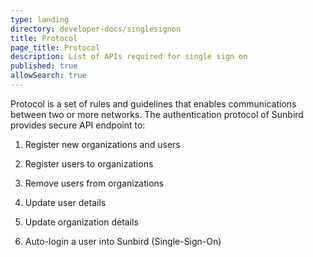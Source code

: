 ```yaml
---
type: landing
directory: developer-docs/singlesignon
title: Protocol
page_title: Protocol
description: List of APIs required for single sign on
published: true
allowSearch: true
---
```


Protocol is a set of rules and guidelines that enables communications between two or more networks. The authentication protocol of Sunbird provides secure API endpoint to: 

1. Register new organizations and users

2. Register users to organizations

3. Remove users from organizations

4. Update user details

5. Update organization details

6. Auto-login a user into Sunbird (Single-Sign-On)
